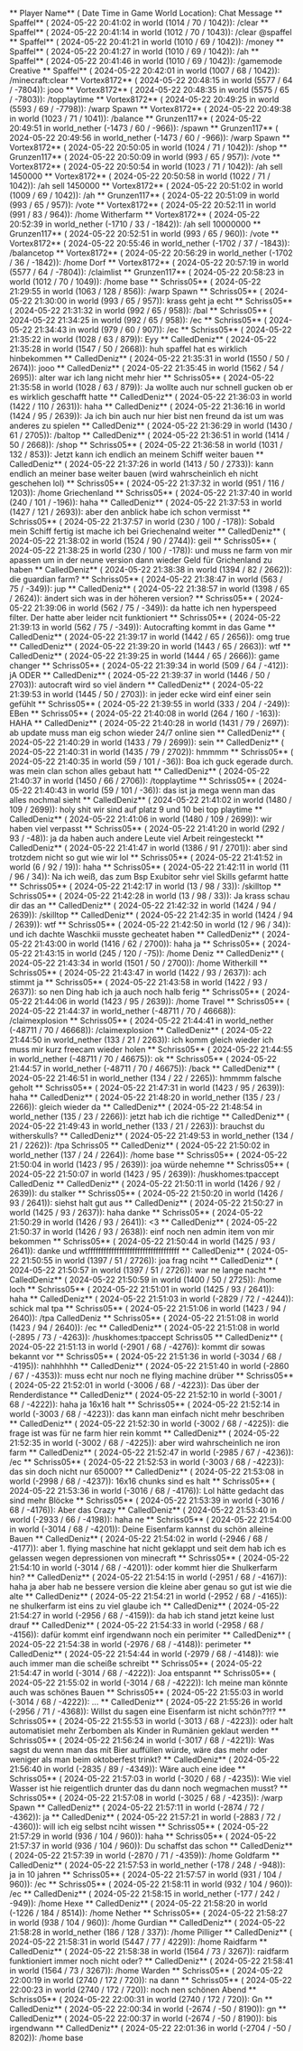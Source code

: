 ** Player Name** ( Date  Time in  Game World Location):  Chat Message
** Spaffel** ( 2024-05-22  20:41:02 in  world (1014 / 70 / 1042)): /clear
** Spaffel** ( 2024-05-22  20:41:14 in  world (1012 / 70 / 1043)): /clear @spaffel
** Spaffel** ( 2024-05-22  20:41:21 in  world (1010 / 69 / 1042)): /money
** Spaffel** ( 2024-05-22  20:41:27 in  world (1010 / 69 / 1042)): /ah
** Spaffel** ( 2024-05-22  20:41:46 in  world (1010 / 69 / 1042)): /gamemode Creative
** Spaffel** ( 2024-05-22  20:42:01 in  world (1007 / 68 / 1042)): /minecraft:clear
** Vortex8172** ( 2024-05-22  20:48:15 in  world (5577 / 64 / -7804)): jooo
** Vortex8172** ( 2024-05-22  20:48:35 in  world (5575 / 65 / -7803)): /topplaytime
** Vortex8172** ( 2024-05-22  20:49:25 in  world (5593 / 69 / -7798)): /warp Spawn
** Vortex8172** ( 2024-05-22  20:49:38 in  world (1023 / 71 / 1041)): /balance
** Grunzen117** ( 2024-05-22  20:49:51 in  world_nether (-1473 / 60 / -966)): /spawn
** Grunzen117** ( 2024-05-22  20:49:56 in  world_nether (-1473 / 60 / -966)): /warp Spawn
** Vortex8172** ( 2024-05-22  20:50:05 in  world (1024 / 71 / 1042)): /shop
** Grunzen117** ( 2024-05-22  20:50:09 in  world (993 / 65 / 957)): /vote
** Vortex8172** ( 2024-05-22  20:50:54 in  world (1023 / 71 / 1042)): /ah sell 1450000
** Vortex8172** ( 2024-05-22  20:50:58 in  world (1022 / 71 / 1042)): /ah sell 1450000
** Vortex8172** ( 2024-05-22  20:51:02 in  world (1009 / 69 / 1042)): /ah
** Grunzen117** ( 2024-05-22  20:51:09 in  world (993 / 65 / 957)): /vote
** Vortex8172** ( 2024-05-22  20:52:11 in  world (991 / 83 / 964)): /home Witherfarm
** Vortex8172** ( 2024-05-22  20:52:39 in  world_nether (-1710 / 33 / -1842)): /ah sell 10000000
** Grunzen117** ( 2024-05-22  20:52:51 in  world (993 / 65 / 960)): /vote
** Vortex8172** ( 2024-05-22  20:55:46 in  world_nether (-1702 / 37 / -1843)): /balancetop
** Vortex8172** ( 2024-05-22  20:56:29 in  world_nether (-1702 / 36 / -1842)): /home Dorf
** Vortex8172** ( 2024-05-22  20:57:19 in  world (5577 / 64 / -7804)): /claimlist
** Grunzen117** ( 2024-05-22  20:58:23 in  world (1012 / 70 / 1049)): /home base
** Schriss05** ( 2024-05-22  21:29:55 in  world (1063 / 128 / 856)): /warp Spawn
** Schriss05** ( 2024-05-22  21:30:00 in  world (993 / 65 / 957)): krass geht ja echt
** Schriss05** ( 2024-05-22  21:31:32 in  world (992 / 65 / 958)): /bal
** Schriss05** ( 2024-05-22  21:34:25 in  world (992 / 65 / 958)): /ec
** Schriss05** ( 2024-05-22  21:34:43 in  world (979 / 60 / 907)): /ec
** Schriss05** ( 2024-05-22  21:35:22 in  world (1028 / 63 / 879)): Eyy
** CalledDeniz** ( 2024-05-22  21:35:28 in  world (1547 / 50 / 2668)): huh spaffel hat es wirklich hinbekommen
** CalledDeniz** ( 2024-05-22  21:35:31 in  world (1550 / 50 / 2674)): jooo
** CalledDeniz** ( 2024-05-22  21:35:45 in  world (1562 / 54 / 2695)): alter war ich lang nicht mehr hier
** Schriss05** ( 2024-05-22  21:35:58 in  world (1028 / 63 / 879)): Ja wollte auch nur schnell gucken ob er es wirklich geschafft hatte
** CalledDeniz** ( 2024-05-22  21:36:03 in  world (1422 / 110 / 2631)): haha
** CalledDeniz** ( 2024-05-22  21:36:16 in  world (1424 / 95 / 2639)): Ja ich bin auch nur hier bist nen freund da ist um was anderes zu spielen
** CalledDeniz** ( 2024-05-22  21:36:29 in  world (1430 / 61 / 2705)): /baltop
** CalledDeniz** ( 2024-05-22  21:36:51 in  world (1414 / 50 / 2668)): /shop
** Schriss05** ( 2024-05-22  21:36:58 in  world (1031 / 132 / 853)): Jetzt kann ich endlich an meinem Schiff weiter bauen
** CalledDeniz** ( 2024-05-22  21:37:26 in  world (1413 / 50 / 2733)): kann endlich an meiner base weiter bauen (wird wahrscheinlich eh nicht geschehen lol)
** Schriss05** ( 2024-05-22  21:37:32 in  world (951 / 116 / 1203)): /home Griechenland
** Schriss05** ( 2024-05-22  21:37:40 in  world (240 / 101 / -196)): haha
** CalledDeniz** ( 2024-05-22  21:37:53 in  world (1427 / 121 / 2693)): aber den anblick habe ich schon vermisst
** Schriss05** ( 2024-05-22  21:37:57 in  world (230 / 100 / -178)): Sobald mein Schiff fertig ist mache ich bei Griechenalnd weiter
** CalledDeniz** ( 2024-05-22  21:38:02 in  world (1524 / 90 / 2744)): geil
** Schriss05** ( 2024-05-22  21:38:25 in  world (230 / 100 / -178)): und muss ne farm von mir apassen um in der neune version dann wieder Geld für Grichenland zu haben
** CalledDeniz** ( 2024-05-22  21:38:38 in  world (1394 / 82 / 2662)): die guardian farm?
** Schriss05** ( 2024-05-22  21:38:47 in  world (563 / 75 / -349)): jup
** CalledDeniz** ( 2024-05-22  21:38:57 in  world (1398 / 65 / 2624)): ändert sich was in der höheren version?
** Schriss05** ( 2024-05-22  21:39:06 in  world (562 / 75 / -349)): da hatte ich nen hyperspeed filter. Der hatte aber leider ncit funktioniert
** Schriss05** ( 2024-05-22  21:39:13 in  world (562 / 75 / -349)): Autocrafting kommt in das Game
** CalledDeniz** ( 2024-05-22  21:39:17 in  world (1442 / 65 / 2656)): omg true
** CalledDeniz** ( 2024-05-22  21:39:20 in  world (1443 / 65 / 2663)): wtf
** CalledDeniz** ( 2024-05-22  21:39:25 in  world (1444 / 65 / 2666)): game changer
** Schriss05** ( 2024-05-22  21:39:34 in  world (509 / 64 / -412)): jA ODER
** CalledDeniz** ( 2024-05-22  21:39:37 in  world (1446 / 50 / 2703)): autocraft wird so viel ändern
** CalledDeniz** ( 2024-05-22  21:39:53 in  world (1445 / 50 / 2703)): in jeder ecke wird einf einer sein gefühlt
** Schriss05** ( 2024-05-22  21:39:55 in  world (333 / 204 / -249)): EBen
** Schriss05** ( 2024-05-22  21:40:08 in  world (264 / 160 / -163)): HAHA
** CalledDeniz** ( 2024-05-22  21:40:28 in  world (1431 / 79 / 2697)): ab update muss man eig schon wieder 24/7 online sien
** CalledDeniz** ( 2024-05-22  21:40:29 in  world (1433 / 79 / 2699)): sein
** CalledDeniz** ( 2024-05-22  21:40:31 in  world (1435 / 79 / 2702)): hmmmm
** Schriss05** ( 2024-05-22  21:40:35 in  world (59 / 101 / -36)): Boa ich guck egerade durch. was mein clan schon alles gebaut hatt
** CalledDeniz** ( 2024-05-22  21:40:37 in  world (1450 / 66 / 2706)): /topplaytime
** Schriss05** ( 2024-05-22  21:40:43 in  world (59 / 101 / -36)): das ist ja mega wenn man das alles nochmal sieht
** CalledDeniz** ( 2024-05-22  21:41:02 in  world (1480 / 109 / 2699)): holy shit wir sind auf platz 9 und 10 bei top playtime
** CalledDeniz** ( 2024-05-22  21:41:06 in  world (1480 / 109 / 2699)): wir haben viel verpasst
** Schriss05** ( 2024-05-22  21:41:20 in  world (292 / 93 / -48)): ja da haben auch andere Leute viel Arbeit reingesteckt
** CalledDeniz** ( 2024-05-22  21:41:47 in  world (1386 / 91 / 2701)): aber sind trotzdem nicht so gut wie wir lol
** Schriss05** ( 2024-05-22  21:41:52 in  world (6 / 92 / 19)): haha
** Schriss05** ( 2024-05-22  21:42:11 in  world (11 / 96 / 34)): Na ich weiß, das zum Bsp Exubitor sehr viel Skills gefarmt hatte
** Schriss05** ( 2024-05-22  21:42:17 in  world (13 / 98 / 33)): /skilltop
** Schriss05** ( 2024-05-22  21:42:28 in  world (13 / 98 / 33)): Ja krass schau dir das an
** CalledDeniz** ( 2024-05-22  21:42:32 in  world (1424 / 94 / 2639)): /skilltop
** CalledDeniz** ( 2024-05-22  21:42:35 in  world (1424 / 94 / 2639)): wtf
** Schriss05** ( 2024-05-22  21:42:50 in  world (12 / 96 / 34)): und ich dachte Waschkii musste gecheatet haben
** CalledDeniz** ( 2024-05-22  21:43:00 in  world (1416 / 62 / 2700)): haha ja
** Schriss05** ( 2024-05-22  21:43:15 in  world (245 / 120 / -75)): /home Deniz
** CalledDeniz** ( 2024-05-22  21:43:34 in  world (1501 / 50 / 2700)): /home Witherkill
** Schriss05** ( 2024-05-22  21:43:47 in  world (1422 / 93 / 2637)): ach stimmt ja
** Schriss05** ( 2024-05-22  21:43:58 in  world (1422 / 93 / 2637)): so nen Ding hab ich ja auch noch halb ferig
** Schriss05** ( 2024-05-22  21:44:06 in  world (1423 / 95 / 2639)): /home Travel
** Schriss05** ( 2024-05-22  21:44:37 in  world_nether (-48711 / 70 / 46668)): /claimexplosion
** Schriss05** ( 2024-05-22  21:44:41 in  world_nether (-48711 / 70 / 46668)): /claimexplosion
** CalledDeniz** ( 2024-05-22  21:44:50 in  world_nether (133 / 21 / 2263)): ich komm gleich wieder ich muss mir kurz freecam wieder holen
** Schriss05** ( 2024-05-22  21:44:55 in  world_nether (-48711 / 70 / 46675)): ok
** Schriss05** ( 2024-05-22  21:44:57 in  world_nether (-48711 / 70 / 46675)): /back
** CalledDeniz** ( 2024-05-22  21:46:51 in  world_nether (134 / 22 / 2265)): hmmmm falsche geholt
** Schriss05** ( 2024-05-22  21:47:31 in  world (1423 / 95 / 2639)): haha
** CalledDeniz** ( 2024-05-22  21:48:20 in  world_nether (135 / 23 / 2266)): gleich wieder da
** CalledDeniz** ( 2024-05-22  21:48:54 in  world_nether (135 / 23 / 2266)): jetzt hab ich die richtige
** CalledDeniz** ( 2024-05-22  21:49:43 in  world_nether (133 / 21 / 2263)): brauchst du witherskulls?
** CalledDeniz** ( 2024-05-22  21:49:53 in  world_nether (134 / 21 / 2262)): /tpa Schriss05
** CalledDeniz** ( 2024-05-22  21:50:02 in  world_nether (137 / 24 / 2264)): /home base
** Schriss05** ( 2024-05-22  21:50:04 in  world (1423 / 95 / 2639)): joa würde nehemne
** Schriss05** ( 2024-05-22  21:50:07 in  world (1423 / 95 / 2639)): /huskhomes:tpaccept CalledDeniz
** CalledDeniz** ( 2024-05-22  21:50:11 in  world (1426 / 92 / 2639)): du stalker
** Schriss05** ( 2024-05-22  21:50:20 in  world (1426 / 93 / 2641)): siehst halt gut aus
** CalledDeniz** ( 2024-05-22  21:50:27 in  world (1425 / 93 / 2637)): haha danke
** Schriss05** ( 2024-05-22  21:50:29 in  world (1426 / 93 / 2641)): <3
** CalledDeniz** ( 2024-05-22  21:50:37 in  world (1426 / 93 / 2638)): einf noch nen admin item von mir bekommen
** Schriss05** ( 2024-05-22  21:50:44 in  world (1425 / 93 / 2641)): danke und wtfffffffffffffffffffffffffffffffffff
** CalledDeniz** ( 2024-05-22  21:50:55 in  world (1397 / 51 / 2726)): joa frag nciht
** CalledDeniz** ( 2024-05-22  21:50:57 in  world (1397 / 51 / 2726)): war ne lange nacht
** CalledDeniz** ( 2024-05-22  21:50:59 in  world (1400 / 50 / 2725)): /home loch
** Schriss05** ( 2024-05-22  21:51:01 in  world (1425 / 93 / 2641)): haha
** CalledDeniz** ( 2024-05-22  21:51:03 in  world (-2829 / 72 / -4244)): schick mal tpa
** Schriss05** ( 2024-05-22  21:51:06 in  world (1423 / 94 / 2640)): /tpa CalledDeniz
** Schriss05** ( 2024-05-22  21:51:08 in  world (1423 / 94 / 2640)): /ec
** CalledDeniz** ( 2024-05-22  21:51:08 in  world (-2895 / 73 / -4263)): /huskhomes:tpaccept Schriss05
** CalledDeniz** ( 2024-05-22  21:51:13 in  world (-2901 / 68 / -4276)): kommt dir sowas bekannt vor
** Schriss05** ( 2024-05-22  21:51:36 in  world (-3034 / 68 / -4195)): nahhhhhh
** CalledDeniz** ( 2024-05-22  21:51:40 in  world (-2860 / 67 / -4353)): muss echt nur noch ne flying machine drüber
** Schriss05** ( 2024-05-22  21:52:01 in  world (-3006 / 68 / -4223)): Das über der Renderdistance
** CalledDeniz** ( 2024-05-22  21:52:10 in  world (-3001 / 68 / -4222)): haha ja 16x16 halt
** Schriss05** ( 2024-05-22  21:52:14 in  world (-3003 / 68 / -4223)): das kann man einfach nicht mehr beschriben
** CalledDeniz** ( 2024-05-22  21:52:30 in  world (-3002 / 68 / -4225)): die frage ist was für ne farm hier rein kommt
** CalledDeniz** ( 2024-05-22  21:52:35 in  world (-3002 / 68 / -4225)): aber wird wahrscheinlich ne iron farm
** CalledDeniz** ( 2024-05-22  21:52:47 in  world (-2985 / 67 / -4236)): /ec
** Schriss05** ( 2024-05-22  21:52:53 in  world (-3003 / 68 / -4223)): das sin doch nicht nur 65000?
** CalledDeniz** ( 2024-05-22  21:53:08 in  world (-2998 / 68 / -4237)): 16x16 chunks sind es halt
** Schriss05** ( 2024-05-22  21:53:36 in  world (-3016 / 68 / -4176)): Lol hätte gedacht das sind mehr Blöcke
** Schriss05** ( 2024-05-22  21:53:39 in  world (-3016 / 68 / -4176)): Aber das Crazy
** CalledDeniz** ( 2024-05-22  21:53:40 in  world (-2933 / 66 / -4198)): haha ne
** Schriss05** ( 2024-05-22  21:54:00 in  world (-3014 / 68 / -4201)): Deine Eisenfarm kannst du schön alleine Bauen
** CalledDeniz** ( 2024-05-22  21:54:02 in  world (-2946 / 68 / -4177)): aber 1. flying maschine hat nicht geklappt und seit dem hab ich es gelassen wegen depressionen von minecraft
** Schriss05** ( 2024-05-22  21:54:10 in  world (-3014 / 68 / -4201)): oder kommt hier die Shulkerfarm hin?
** CalledDeniz** ( 2024-05-22  21:54:15 in  world (-2951 / 68 / -4167)): haha ja aber hab ne bessere version die kleine aber genau so gut ist wie die alte
** CalledDeniz** ( 2024-05-22  21:54:21 in  world (-2952 / 68 / -4165)): ne shulkerfarm ist eins zu viel glaube ich
** CalledDeniz** ( 2024-05-22  21:54:27 in  world (-2956 / 68 / -4159)): da hab ich stand jetzt keine lust drauf
** CalledDeniz** ( 2024-05-22  21:54:33 in  world (-2958 / 68 / -4156)): dafür kommt einf irgendwann noch ein perimiter
** CalledDeniz** ( 2024-05-22  21:54:38 in  world (-2976 / 68 / -4148)): perimeter
** CalledDeniz** ( 2024-05-22  21:54:44 in  world (-2979 / 68 / -4148)): wie auch immer man die scheiße schreibt
** Schriss05** ( 2024-05-22  21:54:47 in  world (-3014 / 68 / -4222)): Joa entspannt
** Schriss05** ( 2024-05-22  21:55:02 in  world (-3014 / 68 / -4222)): Ich meine man könnte auch was schönes Bauen
** Schriss05** ( 2024-05-22  21:55:03 in  world (-3014 / 68 / -4222)): ...
** CalledDeniz** ( 2024-05-22  21:55:26 in  world (-2956 / 71 / -4368)): Willst du sagen eine Eisenfarm ist nicht schön??!?
** Schriss05** ( 2024-05-22  21:55:53 in  world (-3013 / 68 / -4223)): oder halt automatisiet mehr Zerbomben als Kinder in Rumänien geklaut werden
** Schriss05** ( 2024-05-22  21:56:24 in  world (-3017 / 68 / -4221)): Was sagst du wenn man das mit Bier auffüllen würde, wäre das mehr oder weniger als man beim oktoberfest trinkt?
** CalledDeniz** ( 2024-05-22  21:56:40 in  world (-2835 / 89 / -4349)): Wäre auch eine idee
** Schriss05** ( 2024-05-22  21:57:03 in  world (-3020 / 68 / -4235)): Wie viel Wasser ist hie reigentlich drunter das du dann noch wegmachen musst?
** Schriss05** ( 2024-05-22  21:57:08 in  world (-3025 / 68 / -4235)): /warp Spawn
** CalledDeniz** ( 2024-05-22  21:57:11 in  world (-2874 / 72 / -4362)): ja
** CalledDeniz** ( 2024-05-22  21:57:21 in  world (-2883 / 72 / -4360)): will ich eig selbst nciht wissen
** Schriss05** ( 2024-05-22  21:57:29 in  world (936 / 104 / 960)): haha
** Schriss05** ( 2024-05-22  21:57:37 in  world (936 / 104 / 960)): Du schaffst das schon
** CalledDeniz** ( 2024-05-22  21:57:39 in  world (-2870 / 71 / -4359)): /home Goldfarm
** CalledDeniz** ( 2024-05-22  21:57:53 in  world_nether (-178 / 248 / -948)): ja in 10 jahren
** Schriss05** ( 2024-05-22  21:57:57 in  world (931 / 104 / 960)): /ec
** Schriss05** ( 2024-05-22  21:58:11 in  world (932 / 104 / 960)): /ec
** CalledDeniz** ( 2024-05-22  21:58:15 in  world_nether (-177 / 242 / -949)): /home Hexe
** CalledDeniz** ( 2024-05-22  21:58:20 in  world (-1226 / 184 / 8514)): /home Nether
** Schriss05** ( 2024-05-22  21:58:27 in  world (938 / 104 / 960)): /home Gurdian
** CalledDeniz** ( 2024-05-22  21:58:28 in  world_nether (186 / 128 / 337)): /home Pilliger
** CalledDeniz** ( 2024-05-22  21:58:31 in  world (5447 / 77 / 4229)): /home Raidfarm
** CalledDeniz** ( 2024-05-22  21:58:38 in  world (1564 / 73 / 3267)): raidfarm funktioniert immer noch nicht oder?
** CalledDeniz** ( 2024-05-22  21:58:41 in  world (1564 / 73 / 3267)): /home Warden
** Schriss05** ( 2024-05-22  22:00:19 in  world (2740 / 172 / 720)): na dann
** Schriss05** ( 2024-05-22  22:00:23 in  world (2740 / 172 / 720)): noch nen schönen Abend
** Schriss05** ( 2024-05-22  22:00:31 in  world (2740 / 172 / 720)): Gn
** CalledDeniz** ( 2024-05-22  22:00:34 in  world (-2674 / -50 / 8190)): gn
** CalledDeniz** ( 2024-05-22  22:00:37 in  world (-2674 / -50 / 8190)): bis irgendwann
** CalledDeniz** ( 2024-05-22  22:01:36 in  world (-2704 / -50 / 8202)): /home base

